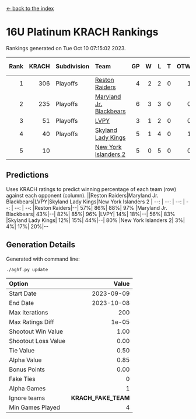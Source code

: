 [<- back to the index](readme.md)
# 16U Platinum KRACH Rankings
Rankings generated on Tue Oct 10 07:15:02 2023.

Rank|KRACH|Subdivision|Team|GP|W|L|T|OTW|OTL|SoS|Exp Wins|Win Diff
---:|---:|:---|:---|---:|---:|---:|---:|---:|---:|---:|---:|---:
1|306|Playoffs|[Reston Raiders](https://gamesheetstats.com/seasons/3663/teams/140850/schedule)|4|2|2|0|1|0|866|2.8|-0.0
2|235|Playoffs|[Maryland Jr. Blackbears](https://gamesheetstats.com/seasons/3663/teams/140848/schedule)|6|3|3|0|0|1|665|3.9|0.0
3|51|Playoffs|[LVPY](https://gamesheetstats.com/seasons/3663/teams/140844/schedule)|3|1|2|0|0|0|143|1.9|0.0
4|40|Playoffs|[Skyland Lady Kings](https://gamesheetstats.com/seasons/3663/teams/140849/schedule)|5|1|4|0|1|0|514|1.9|0.0
5|10||[New York Islanders 2](https://gamesheetstats.com/seasons/3663/teams/140851/schedule)|5|0|5|0|0|1|394|0.9|0.0

## Predictions
Uses KRACH ratings to predict winning percentage of each team (row) against each opponent (column).
||Reston Raiders|Maryland Jr. Blackbears|LVPY|Skyland Lady Kings|New York Islanders 2
| --: | --: | --: | --: | --: | --: 
|Reston Raiders|--| 57%| 86%| 88%| 97%
|Maryland Jr. Blackbears| 43%|--| 82%| 85%| 96%
|LVPY| 14%| 18%|--| 56%| 83%
|Skyland Lady Kings| 12%| 15%| 44%|--| 80%
|New York Islanders 2|  3%|  4%| 17%| 20%|--

## Generation Details

Generated with command line:
```
./aghf.py update
```

| Option | Value |
| :----- | ----: |
| Start Date | 2023-09-09 |
| End Date | 2023-10-08 |
| Max Iterations | 200 |
| Max Ratings Diff | 1e-05 |
| Shootout Win Value | 1.00 |
| Shootout Loss Value | 0.00 |
| Tie Value | 0.50 |
| Alpha Value | 0.85 |
| Bonus Points | 0.00 |
| Fake Ties | 0 |
| Alpha Games | 1 |
| Ignore teams | __KRACH_FAKE_TEAM__ |
| Min Games Played | 4 |

